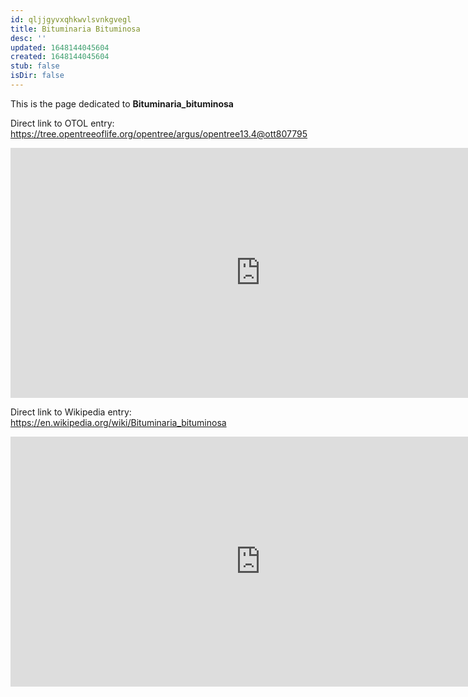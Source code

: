 ```yaml
---
id: qljjgyvxqhkwvlsvnkgvegl
title: Bituminaria Bituminosa
desc: ''
updated: 1648144045604
created: 1648144045604
stub: false
isDir: false
---
```

This is the page dedicated to **Bituminaria_bituminosa**


Direct link to OTOL entry: https://tree.opentreeoflife.org/opentree/argus/opentree13.4@ott807795



<html>
    <body>
    <iframe src="https://tree.opentreeoflife.org/opentree/argus/opentree13.4@ott807795"
    width="800" height="400" frameborder="0" allowfullscreen> </iframe>
    </body>
</html>
    


Direct link to Wikipedia entry: https://en.wikipedia.org/wiki/Bituminaria_bituminosa



<html>
    <body>
    <iframe src="https://en.wikipedia.org/wiki/Bituminaria_bituminosa"
    width="800" height="400" frameborder="0" allowfullscreen> </iframe>
    </body>
</html>
    
